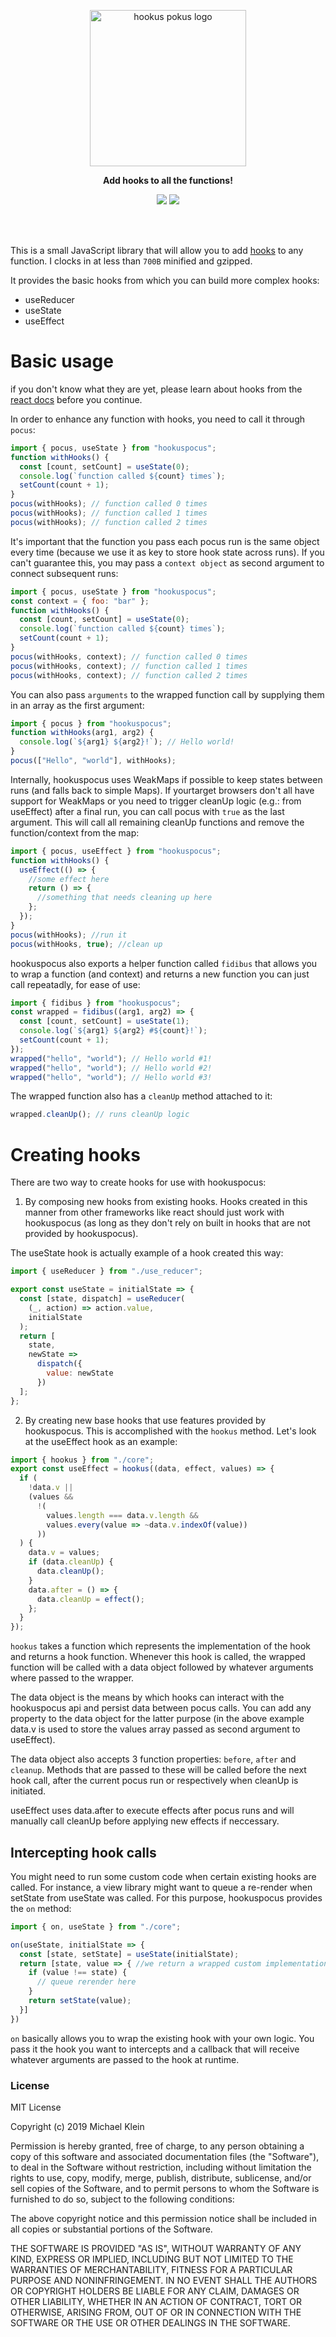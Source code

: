 <p align="center">
  <img src="https://i.imgur.com/G3AHpOs.png" width="250px" alt="hookus pokus logo">
</p>
<p align="center">
  <b>Add hooks to all the functions!</b>
</p>
<p align="center">
  <a href="https://www.npmjs.com/package/hookuspocus" target="_blank"><img src="https://img.shields.io/npm/v/hookuspocus.svg"></a> <a href="https://travis-ci.org/michael-klein/hookuspocus" target="_blank"><img src="https://travis-ci.org/michael-klein/hookuspocus.svg?branch=master"></a>
</p>
<br><br>

This is a small JavaScript library that will allow you to add [hooks](https://reactjs.org/docs/hooks-intro.html) to any function. I clocks in at less than ```700B``` minified and gzipped.

It provides the basic hooks from which you can build more complex hooks:

- useReducer
- useState
- useEffect

# Basic usage

if you don't know what they are yet, please learn about hooks from the [react docs](https://reactjs.org/docs/hooks-intro.html) before you continue.

In order to enhance any function with hooks, you need to call it through `pocus`:

```javascript
import { pocus, useState } from "hookuspocus";
function withHooks() {
  const [count, setCount] = useState(0);
  console.log(`function called ${count} times`);
  setCount(count + 1);
}
pocus(withHooks); // function called 0 times
pocus(withHooks); // function called 1 times
pocus(withHooks); // function called 2 times
```

It's important that the function you pass each pocus run is the same object every time (because we use it as key to store hook state across runs). If you can't guarantee this, you may pass a `context object` as second argument to connect subsequent runs:

```javascript
import { pocus, useState } from "hookuspocus";
const context = { foo: "bar" };
function withHooks() {
  const [count, setCount] = useState(0);
  console.log(`function called ${count} times`);
  setCount(count + 1);
}
pocus(withHooks, context); // function called 0 times
pocus(withHooks, context); // function called 1 times
pocus(withHooks, context); // function called 2 times
```

You can also pass `arguments` to the wrapped function call by supplying them in an array as the first argument:

```javascript
import { pocus } from "hookuspocus";
function withHooks(arg1, arg2) {
  console.log(`${arg1} ${arg2}!`); // Hello world!
}
pocus(["Hello", "world"], withHooks);
```

Internally, hookuspocus uses WeakMaps if possible to keep states between runs (and falls back to simple Maps). If yourtarget browsers don't all have support for WeakMaps or you need to trigger cleanUp logic (e.g.: from useEffect) after a final run, you can call pocus with `true` as the last argument. This will call all remaining cleanUp functions and remove the function/context from the map:

```javascript
import { pocus, useEffect } from "hookuspocus";
function withHooks() {
  useEffect(() => {
    //some effect here
    return () => {
      //something that needs cleaning up here
    };
  });
}
pocus(withHooks); //run it
pocus(withHooks, true); //clean up
```
hookuspocus also exports a helper function called `fidibus` that allows you to wrap a function (and context) and returns a new function you can just call repeatadly, for ease of use:

```javascript
import { fidibus } from "hookuspocus";
const wrapped = fidibus((arg1, arg2) => {
  const [count, setCount] = useState(1);
  console.log(`${arg1} ${arg2} #${count}!`);
  setCount(count + 1);
});
wrapped("hello", "world"); // Hello world #1!
wrapped("hello", "world"); // Hello world #2!
wrapped("hello", "world"); // Hello world #3!
```

The wrapped function also has a `cleanUp` method attached to it:

```javascript
wrapped.cleanUp(); // runs cleanUp logic
```

# Creating hooks

There are two way to create hooks for use with hookuspocus:

1. By composing new hooks from existing hooks. Hooks created in this manner from other frameworks like react should just work with hookuspocus (as long as they don't rely on built in hooks that are not provided by hookuspocus).

The useState hook is actually example of a hook created this way:

```javascript
import { useReducer } from "./use_reducer";

export const useState = initialState => {
  const [state, dispatch] = useReducer(
    (_, action) => action.value,
    initialState
  );
  return [
    state,
    newState =>
      dispatch({
        value: newState
      })
  ];
};
```

2. By creating new base hooks that use features provided by hookuspocus. This is accomplished with the `hookus` method. Let's look at the useEffect hook as an example:

```javascript
import { hookus } from "./core";
export const useEffect = hookus((data, effect, values) => {
  if (
    !data.v ||
    (values &&
      !(
        values.length === data.v.length &&
        values.every(value => ~data.v.indexOf(value))
      ))
  ) {
    data.v = values;
    if (data.cleanUp) {
      data.cleanUp();
    }
    data.after = () => {
      data.cleanUp = effect();
    };
  }
});
```

`hookus` takes a function which represents the implementation of the hook and returns a hook function. Whenever this hook is called, the wrapped function will be called with a data object followed by whatever arguments where passed to the wrapper. 

The data object is the means by which hooks can interact with the hookuspocus api and persist data between pocus calls. You can add any property to the data object for the latter purpose (in the above example data.v is used to store the values array passed as second argument to useEffect).

The data object also accepts 3 function properties: `before`, `after` and `cleanup`. Methods that are passed to these will be called before the next hook call, after the current pocus run or respectively when cleanUp is initiated.

useEffect uses data.after to execute effects after pocus runs and will manually call cleanUp before applying new effects if neccessary.

## Intercepting hook calls 

You might need to run some custom code when certain existing hooks are called. For instance, a view library might want to queue a re-render when setState from useState was called. For this purpose, hookuspocus provides the `on` method:

```javascript
import { on, useState } from "./core";

on(useState, initialState => {
  const [state, setState] = useState(initialState);
  return [state, value => { //we return a wrapped custom implementation of setState here
    if (value !== state) {
      // queue rerender here
    }
    return setState(value);
  }]
})
```

`on` basically allows you to wrap the existing hook with your own logic. You pass it the hook you want to intercepts and a callback that will receive whatever arguments are passed to the hook at runtime.

### License

MIT License

Copyright (c) 2019 Michael Klein

Permission is hereby granted, free of charge, to any person obtaining a copy of this software and associated documentation files (the "Software"), to deal in the Software without restriction, including without limitation the rights to use, copy, modify, merge, publish, distribute, sublicense, and/or sell copies of the Software, and to permit persons to whom the Software is furnished to do so, subject to the following conditions:

The above copyright notice and this permission notice shall be included in all copies or substantial portions of the Software.

THE SOFTWARE IS PROVIDED "AS IS", WITHOUT WARRANTY OF ANY KIND, EXPRESS OR IMPLIED, INCLUDING BUT NOT LIMITED TO THE WARRANTIES OF MERCHANTABILITY, FITNESS FOR A PARTICULAR PURPOSE AND NONINFRINGEMENT. IN NO EVENT SHALL THE AUTHORS OR COPYRIGHT HOLDERS BE LIABLE FOR ANY CLAIM, DAMAGES OR OTHER LIABILITY, WHETHER IN AN ACTION OF CONTRACT, TORT OR OTHERWISE, ARISING FROM, OUT OF OR IN CONNECTION WITH THE SOFTWARE OR THE USE OR OTHER DEALINGS IN THE SOFTWARE.
